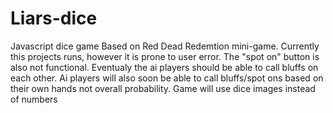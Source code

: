 # Liars-dice
Javascript dice game
Based on Red Dead Redemtion mini-game.
Currently this projects runs, however it is prone to user error.
The "spot on" button is also not functional.
Eventualy the ai players should be able to call bluffs on each other.
Ai players will also soon be able to call bluffs/spot ons based on their own hands not overall probability.
Game will use dice images instead of numbers
